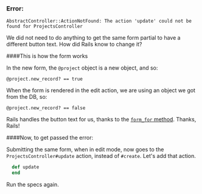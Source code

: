 
### Error:

    AbstractController::ActionNotFound: The action 'update' could not be found for ProjectsController

We did not need to do anything to get the same form partial to have a different button text. How did Rails know to change it?


####This is how the form works

In the new form, the `@project` object is a new object, and so:

    @project.new_record? == true

When the form is rendered in the edit action, we are using an object we got from the DB, so:

    @project.new_record? == false

Rails handles the button text for us, thanks to the [`form_for` method](http://api.rubyonrails.org/classes/ActionView/Helpers/FormHelper.html#method-i-form_for). Thanks, Rails!

####Now, to get passed the error:

Submitting the same form, when in edit mode, now goes to the `ProjectsController#update` action, instead of `#create`. Let's add that action.

```ruby
  def update
  end
```

Run the specs again.
